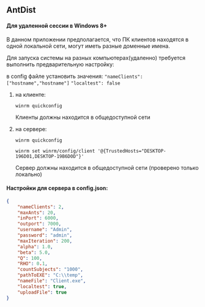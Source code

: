 ## AntDist

  

#### Для удаленной сессии в Windows 8+

В данном приложении предполагается, что ПК клиентов находятся в одной локальной сети, могут иметь разные доменные имена.

Для запуска системы на разных компьютерах(удаленно) требуется выполнить предварительную настройку:

  
в config файле установить значения:
	`"nameClients": ["hostname","hostname"]`
	`"localtest": false`

1. на клиенте:

	`winrm quickconfig`
	
	Клиенты должны находится в общедоступной сети

  

2. на сервере:

	`winrm quickconfig`
	
	`winrm set winrm/config/client '@{TrustedHosts="DESKTOP-196D01,DESKTOP-19B6D0D"}'`
	
	Сервер должны находится в общедоступной сети (проверено только локально)


#### Настройки для сервера в config.json:
```JSON
{
    "nameClients": 2,
    "maxAnts": 20,
    "inPort": 6000,
    "outport": 7000,
    "username": "Admin",
    "password": "admin",
    "maxIteration": 200,
    "alpha": 1.0,
    "beta": 5.0,
    "Q": 100,
    "RHO": 0.1,
    "countSubjects": "1000",
    "pathToEXE": "C:\\temp",
    "nameFile": "Client.exe",
    "localtest": true,
    "uploadFile": true
}
```
